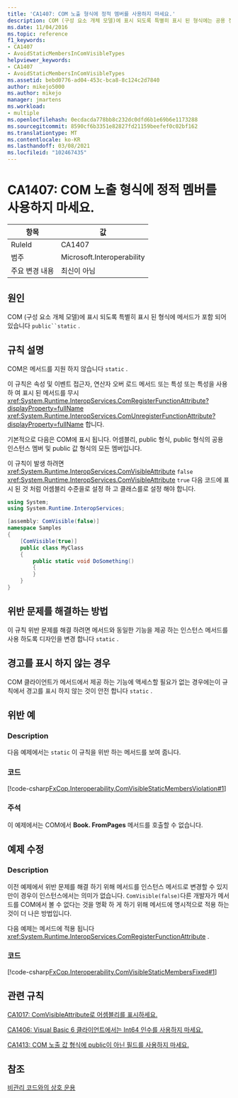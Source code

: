 ```yaml
---
title: 'CA1407: COM 노출 형식에 정적 멤버를 사용하지 마세요.'
description: COM (구성 요소 개체 모델)에 표시 되도록 특별히 표시 된 형식에는 공용 정적 메서드가 포함 됩니다.
ms.date: 11/04/2016
ms.topic: reference
f1_keywords:
- CA1407
- AvoidStaticMembersInComVisibleTypes
helpviewer_keywords:
- CA1407
- AvoidStaticMembersInComVisibleTypes
ms.assetid: bebd0776-ad04-453c-bca8-8c124c2d7840
author: mikejo5000
ms.author: mikejo
manager: jmartens
ms.workload:
- multiple
ms.openlocfilehash: 0ecdacda778bb8c232dc0dfd6b1e69b6e1173288
ms.sourcegitcommit: 8590cf6b3351e82827fd21159beefef0c02bf162
ms.translationtype: MT
ms.contentlocale: ko-KR
ms.lasthandoff: 03/08/2021
ms.locfileid: "102467435"
---
```

# <a name="ca1407-avoid-static-members-in-com-visible-types"></a>CA1407: COM 노출 형식에 정적 멤버를 사용하지 마세요.

|항목|값|
|-|-|
|RuleId|CA1407|
|범주|Microsoft.Interoperability|
|주요 변경 내용|최신이 아님|

## <a name="cause"></a>원인
COM (구성 요소 개체 모델)에 표시 되도록 특별히 표시 된 형식에 메서드가 포함 되어 있습니다 `public``static` .

## <a name="rule-description"></a>규칙 설명
COM은 메서드를 지원 하지 않습니다 `static` .

이 규칙은 속성 및 이벤트 접근자, 연산자 오버 로드 메서드 또는 특성 또는 특성을 사용 하 여 표시 된 메서드를 무시 <xref:System.Runtime.InteropServices.ComRegisterFunctionAttribute?displayProperty=fullName> <xref:System.Runtime.InteropServices.ComUnregisterFunctionAttribute?displayProperty=fullName> 합니다.

기본적으로 다음은 COM에 표시 됩니다. 어셈블리, public 형식, public 형식의 공용 인스턴스 멤버 및 public 값 형식의 모든 멤버입니다.

이 규칙이 발생 하려면 <xref:System.Runtime.InteropServices.ComVisibleAttribute> `false` <xref:System.Runtime.InteropServices.ComVisibleAttribute> `true` 다음 코드에 표시 된 것 처럼 어셈블리 수준을로 설정 하 고 클래스를로 설정 해야 합니다.

```csharp
using System;
using System.Runtime.InteropServices;

[assembly: ComVisible(false)]
namespace Samples
{
    [ComVisible(true)]
    public class MyClass
    {
        public static void DoSomething()
        {
        }
    }
}
```

## <a name="how-to-fix-violations"></a>위반 문제를 해결하는 방법
이 규칙 위반 문제를 해결 하려면 메서드와 동일한 기능을 제공 하는 인스턴스 메서드를 사용 하도록 디자인을 변경 합니다 `static` .

## <a name="when-to-suppress-warnings"></a>경고를 표시 하지 않는 경우
COM 클라이언트가 메서드에서 제공 하는 기능에 액세스할 필요가 없는 경우에는이 규칙에서 경고를 표시 하지 않는 것이 안전 합니다 `static` .

## <a name="example-violation"></a>위반 예

### <a name="description"></a>Description
다음 예제에서는 `static` 이 규칙을 위반 하는 메서드를 보여 줍니다.

### <a name="code"></a>코드
[!code-csharp[FxCop.Interoperability.ComVisibleStaticMembersViolation#1](../code-quality/codesnippet/CSharp/ca1407-avoid-static-members-in-com-visible-types_1.cs)]

### <a name="comments"></a>주석
이 예제에서는 COM에서 **Book. FromPages** 메서드를 호출할 수 없습니다.

## <a name="example-fix"></a>예제 수정

### <a name="description"></a>Description
이전 예제에서 위반 문제를 해결 하기 위해 메서드를 인스턴스 메서드로 변경할 수 있지만이 경우이 인스턴스에서는 의미가 없습니다. `ComVisible(false)`다른 개발자가 메서드를 COM에서 볼 수 없다는 것을 명확 하 게 하기 위해 메서드에 명시적으로 적용 하는 것이 더 나은 방법입니다.

다음 예제는 메서드에 적용 됩니다 <xref:System.Runtime.InteropServices.ComRegisterFunctionAttribute> .

### <a name="code"></a>코드
[!code-csharp[FxCop.Interoperability.ComVisibleStaticMembersFixed#1](../code-quality/codesnippet/CSharp/ca1407-avoid-static-members-in-com-visible-types_2.cs)]

## <a name="related-rules"></a>관련 규칙
[CA1017: ComVisibleAttribute로 어셈블리를 표시하세요.](/dotnet/fundamentals/code-analysis/quality-rules/ca1017)

[CA1406: Visual Basic 6 클라이언트에서는 Int64 인수를 사용하지 마세요.](../code-quality/ca1406.md)

[CA1413: COM 노출 값 형식에 public이 아닌 필드를 사용하지 마세요.](../code-quality/ca1413.md)

## <a name="see-also"></a>참조
[비관리 코드와의 상호 운용](/dotnet/framework/interop/index)
